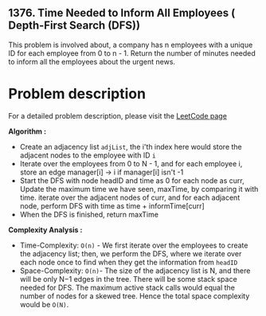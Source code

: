 ## 1376. Time Needed to Inform All Employees ( Depth-First Search (DFS))

This problem is involved about, a company has n employees with a unique ID for each employee from 0 to n - 1. Return the number of minutes needed to inform all the employees about the urgent news.

# Problem description

For a detailed problem description, please visit the [LeetCode page](https://leetcode.com/problems/time-needed-to-inform-all-employees/description/)

**Algorithm :**<br/>

-   Create an adjacency list `adjList`, the i'th index here would store the adjacent nodes to the employee with ID `i`
-   Iterate over the employees from 0 to N - 1, and for each employee i, store an edge manager[i] -> i if manager[i] isn't -1
-   Start the DFS with node headID and time as 0 for each node as curr, Update the maximum time we have seen, maxTime, by comparing it with time. iterate over the adjacent nodes of curr, and for each adjacent node, perform DFS with time as time + informTime[curr]
-   When the DFS is finished, return maxTime

**Complexity Analysis :**<br/>

-   Time-Complexity: `O(n)` - We first iterate over the employees to create the adjacency list; then, we perform the DFS, where we iterate over each node once to find when they get the information from `headID`
-   Space-Complexity: `O(n)`- The size of the adjacency list is N, and there will be only N−1 edges in the tree. There will be some stack space needed for DFS. The maximum active stack calls would equal the number of nodes for a skewed tree. Hence the total space complexity would be `O(N)`.
